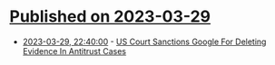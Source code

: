 # [Published on 2023-03-29](index.md)

* [2023-03-29, 22:40:00](https://yro.slashdot.org/story/23/03/29/2054223/us-court-sanctions-google-for-deleting-evidence-in-antitrust-cases?utm_source=rss1.0mainlinkanon&utm_medium=feed) - [US Court Sanctions Google For Deleting Evidence In Antitrust Cases](https://yro.slashdot.org/story/23/03/29/2054223/us-court-sanctions-google-for-deleting-evidence-in-antitrust-cases?utm_source=rss1.0mainlinkanon&utm_medium=feed)
